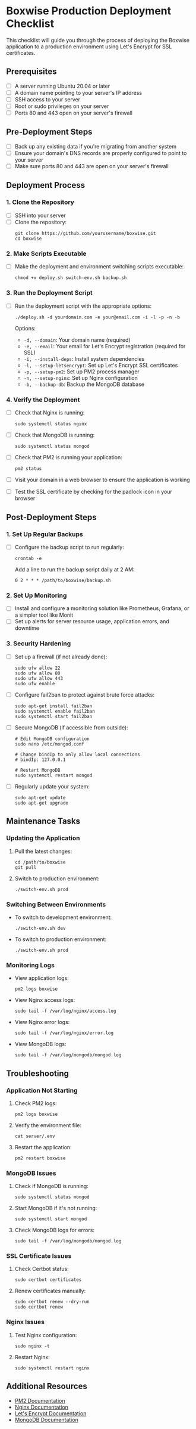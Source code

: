 # Boxwise Production Deployment Checklist

This checklist will guide you through the process of deploying the Boxwise application to a production environment using Let's Encrypt for SSL certificates.

## Prerequisites

- [ ] A server running Ubuntu 20.04 or later
- [ ] A domain name pointing to your server's IP address
- [ ] SSH access to your server
- [ ] Root or sudo privileges on your server
- [ ] Ports 80 and 443 open on your server's firewall

## Pre-Deployment Steps

- [ ] Back up any existing data if you're migrating from another system
- [ ] Ensure your domain's DNS records are properly configured to point to your server
- [ ] Make sure ports 80 and 443 are open on your server's firewall

## Deployment Process

### 1. Clone the Repository

- [ ] SSH into your server
- [ ] Clone the repository:
  ```
  git clone https://github.com/yourusername/boxwise.git
  cd boxwise
  ```

### 2. Make Scripts Executable

- [ ] Make the deployment and environment switching scripts executable:
  ```
  chmod +x deploy.sh switch-env.sh backup.sh
  ```

### 3. Run the Deployment Script

- [ ] Run the deployment script with the appropriate options:
  ```
  ./deploy.sh -d yourdomain.com -e your@email.com -i -l -p -n -b
  ```
  
  Options:
  - `-d, --domain`: Your domain name (required)
  - `-e, --email`: Your email for Let's Encrypt registration (required for SSL)
  - `-i, --install-deps`: Install system dependencies
  - `-l, --setup-letsencrypt`: Set up Let's Encrypt SSL certificates
  - `-p, --setup-pm2`: Set up PM2 process manager
  - `-n, --setup-nginx`: Set up Nginx configuration
  - `-b, --backup-db`: Backup the MongoDB database

### 4. Verify the Deployment

- [ ] Check that Nginx is running:
  ```
  sudo systemctl status nginx
  ```

- [ ] Check that MongoDB is running:
  ```
  sudo systemctl status mongod
  ```

- [ ] Check that PM2 is running your application:
  ```
  pm2 status
  ```

- [ ] Visit your domain in a web browser to ensure the application is working
- [ ] Test the SSL certificate by checking for the padlock icon in your browser

## Post-Deployment Steps

### 1. Set Up Regular Backups

- [ ] Configure the backup script to run regularly:
  ```
  crontab -e
  ```
  
  Add a line to run the backup script daily at 2 AM:
  ```
  0 2 * * * /path/to/boxwise/backup.sh
  ```

### 2. Set Up Monitoring

- [ ] Install and configure a monitoring solution like Prometheus, Grafana, or a simpler tool like Monit
- [ ] Set up alerts for server resource usage, application errors, and downtime

### 3. Security Hardening

- [ ] Set up a firewall (if not already done):
  ```
  sudo ufw allow 22
  sudo ufw allow 80
  sudo ufw allow 443
  sudo ufw enable
  ```

- [ ] Configure fail2ban to protect against brute force attacks:
  ```
  sudo apt-get install fail2ban
  sudo systemctl enable fail2ban
  sudo systemctl start fail2ban
  ```

- [ ] Secure MongoDB (if accessible from outside):
  ```
  # Edit MongoDB configuration
  sudo nano /etc/mongod.conf
  
  # Change bindIp to only allow local connections
  # bindIp: 127.0.0.1
  
  # Restart MongoDB
  sudo systemctl restart mongod
  ```

- [ ] Regularly update your system:
  ```
  sudo apt-get update
  sudo apt-get upgrade
  ```

## Maintenance Tasks

### Updating the Application

1. Pull the latest changes:
   ```
   cd /path/to/boxwise
   git pull
   ```

2. Switch to production environment:
   ```
   ./switch-env.sh prod
   ```

### Switching Between Environments

- To switch to development environment:
  ```
  ./switch-env.sh dev
  ```

- To switch to production environment:
  ```
  ./switch-env.sh prod
  ```

### Monitoring Logs

- View application logs:
  ```
  pm2 logs boxwise
  ```

- View Nginx access logs:
  ```
  sudo tail -f /var/log/nginx/access.log
  ```

- View Nginx error logs:
  ```
  sudo tail -f /var/log/nginx/error.log
  ```

- View MongoDB logs:
  ```
  sudo tail -f /var/log/mongodb/mongod.log
  ```

## Troubleshooting

### Application Not Starting

1. Check PM2 logs:
   ```
   pm2 logs boxwise
   ```

2. Verify the environment file:
   ```
   cat server/.env
   ```

3. Restart the application:
   ```
   pm2 restart boxwise
   ```

### MongoDB Issues

1. Check if MongoDB is running:
   ```
   sudo systemctl status mongod
   ```

2. Start MongoDB if it's not running:
   ```
   sudo systemctl start mongod
   ```

3. Check MongoDB logs for errors:
   ```
   sudo tail -f /var/log/mongodb/mongod.log
   ```

### SSL Certificate Issues

1. Check Certbot status:
   ```
   sudo certbot certificates
   ```

2. Renew certificates manually:
   ```
   sudo certbot renew --dry-run
   sudo certbot renew
   ```

### Nginx Issues

1. Test Nginx configuration:
   ```
   sudo nginx -t
   ```

2. Restart Nginx:
   ```
   sudo systemctl restart nginx
   ```

## Additional Resources

- [PM2 Documentation](https://pm2.keymetrics.io/docs/usage/quick-start/)
- [Nginx Documentation](https://nginx.org/en/docs/)
- [Let's Encrypt Documentation](https://letsencrypt.org/docs/)
- [MongoDB Documentation](https://docs.mongodb.com/)
